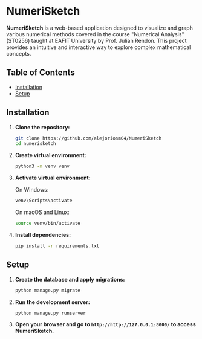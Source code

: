 # NumeriSketch

**NumeriSketch** is a web-based application designed to visualize and graph various numerical methods covered in the course "Numerical Analysis" (ST0256) taught at EAFIT University by Prof. Julian Rendon. This project provides an intuitive and interactive way to explore complex mathematical concepts.

## Table of Contents

- [Installation](#installation)
- [Setup](#setup)

## Installation

1. **Clone the repository:**

   ```bash
   git clone https://github.com/alejoriosm04/NumeriSketch
   cd numerisketch
    ```

2. **Create virtual environment:**

   ```bash
   python3 -m venv venv
   ```

3. **Activate virtual environment:**

    On Windows:

    ```bash
    venv\Scripts\activate
    ```

    On macOS and Linux:

    ```bash
    source venv/bin/activate
    ```

4. **Install dependencies:**

    ```bash
    pip install -r requirements.txt
    ```

## Setup

1. **Create the database and apply migrations:**

    ```bash
    python manage.py migrate
    ```

2. **Run the development server:**

    ```bash
    python manage.py runserver
    ```

3. **Open your browser and go to `http://http://127.0.0.1:8000/` to access NumeriSketch.**